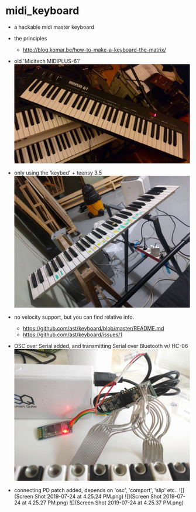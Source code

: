 # midi_keyboard

- a hackable midi master keyboard

- the principles
  - http://blog.komar.be/how-to-make-a-keyboard-the-matrix/

- old 'Miditech MIDIPLUS-61'
  ![](miditech-midiplus-61-427542.jpg)

- only using the 'keybed' + teensy 3.5
  ![](photo_2019-07-21_19-24-54.jpg)

- no velocity support, but you can find relative info.
  - https://github.com/ast/keyboard/blob/master/README.md
  - https://github.com/ast/keyboard/issues/1

- OSC over Serial added, and transmitting Serial over Bluetooth w/ HC-06
  ![](photo_2019-07-24_15-40-03.jpg)

- connecting PD patch added, depends on 'osc', 'comport', 'slip' etc..
  ![](Screen Shot 2019-07-24 at 4.25.24 PM.png)
  ![](Screen Shot 2019-07-24 at 4.25.27 PM.png)
  ![](Screen Shot 2019-07-24 at 4.25.37 PM.png)
